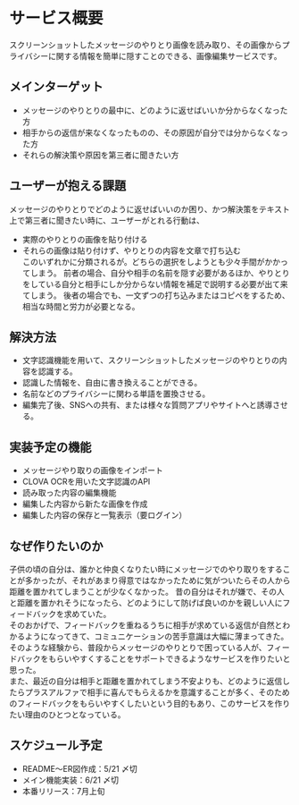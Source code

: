 # サービス概要
スクリーンショットしたメッセージのやりとり画像を読み取り、その画像からプライバシーに関する情報を簡単に隠すことのできる、画像編集サービスです。

## メインターゲット
- メッセージのやりとりの最中に、どのように返せばいいか分からなくなった方
- 相手からの返信が来なくなったものの、その原因が自分では分からなくなった方
- それらの解決策や原因を第三者に聞きたい方

## ユーザーが抱える課題
メッセージのやりとりでどのように返せばいいのか困り、かつ解決策をテキスト上で第三者に聞きたい時に、ユーザーがとれる行動は、
- 実際のやりとりの画像を貼り付ける
- それらの画像は貼り付けず、やりとりの内容を文章で打ち込む<br>
このいずれかに分類されるが。どちらの選択をしようとも少々手間がかかってしまう。
前者の場合、自分や相手の名前を隠す必要があるほか、やりとりをしている自分と相手にしか分からない情報を補足で説明する必要が出て来てしまう。
後者の場合でも、一文ずつの打ち込みまたはコピペをするため、相当な時間と労力が必要となる。

## 解決方法
- 文字認識機能を用いて、スクリーンショットしたメッセージのやりとりの内容を認識する。
- 認識した情報を、自由に書き換えることができる。
- 名前などのプライバシーに関わる単語を置換させる。
- 編集完了後、SNSへの共有、または様々な質問アプリやサイトへと誘導させる。

## 実装予定の機能
- メッセージやり取りの画像をインポート
- CLOVA OCRを用いた文字認識のAPI
- 読み取った内容の編集機能
- 編集した内容から新たな画像を作成
- 編集した内容の保存と一覧表示（要ログイン）

## なぜ作りたいのか
子供の頃の自分は、誰かと仲良くなりたい時にメッセージでのやり取りをすることが多かったが、それがあまり得意ではなかったために気がついたらその人から距離を置かれてしまうことが少なくなかった。
昔の自分はそれが嫌で、その人と距離を置かれそうになったら、どのようにして防げば良いのかを親しい人にフィードバックを求めていた。<br>
そのおかげで、フィードバックを重ねるうちに相手が求めている返信が自然とわかるようになってきて、コミュニケーションの苦手意識は大幅に薄まってきた。<br>
そのような経験から、普段からメッセージのやりとりで困っている人が、フィードバックをもらいやすくすることをサポートできるようなサービスを作りたいと思った。<br>
また、最近の自分は相手と距離を置かれてしまう不安よりも、どのように返信したらプラスアルファで相手に喜んでもらえるかを意識することが多く、そのためのフィードバックをもらいやすくしたいという目的もあり、このサービスを作りたい理由のひとつとなっている。

## スケジュール予定
- README〜ER図作成：5/21 〆切
- メイン機能実装：6/21 〆切
- 本番リリース：7月上旬
